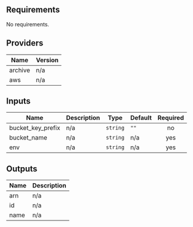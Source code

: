 ## Requirements

No requirements.

## Providers

| Name | Version |
|------|---------|
| archive | n/a |
| aws | n/a |

## Inputs

| Name | Description | Type | Default | Required |
|------|-------------|------|---------|:--------:|
| bucket\_key\_prefix | n/a | `string` | `""` | no |
| bucket\_name | n/a | `string` | n/a | yes |
| env | n/a | `string` | n/a | yes |

## Outputs

| Name | Description |
|------|-------------|
| arn | n/a |
| id | n/a |
| name | n/a |

